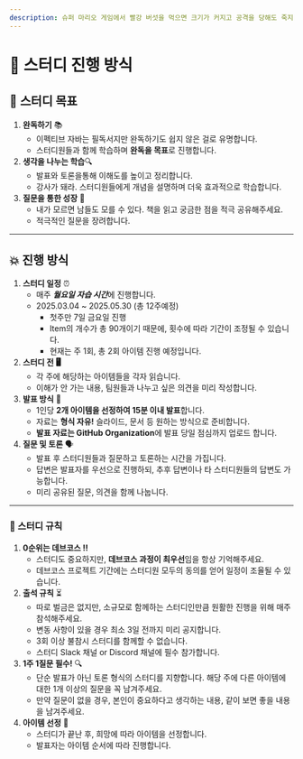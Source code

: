 ```yaml
---
description: 슈퍼 마리오 게임에서 빨강 버섯을 먹으면 크기가 커지고 공격을 당해도 죽지 않습니다. 이 스터디를 통해 다같이 성장했으면 좋겠습니다.
---
```


# 🧩 스터디 진행 방식

## &#x20;📌 스터디 목표

1. **완독하기** 📚
   * 이펙티브 자바는 필독서지만 완독하기도 쉽지 않은 걸로 유명합니다.
   * 스터디원들과 함께 학습하며 **완독을 목표**로 진행합니다.
2. **생각을 나누는 학습**🔍
   * 발표와  토론을통해 이해도를 높이고 정리합니다.
   * 강사가  돼라. 스터디원들에게 개념을 설명하며 더욱 효과적으로 학습합니다.
3. **질문을 통한 성장** 🤔
   * 내가 모르면 남들도 모를 수 있다. 책을 읽고 궁금한 점을 적극 공유해주세요.
   * 적극적인 질문을 장려합니다.



***

## 💥 진행 방식

1. **스터디 일정** ⏰
   * 매주 _**월요일 자습 시간**_&#xC5D0; 진행합니다.
   * 2025.03.04 \~ 2025.05.30 (총  12주예정)
     * 첫주만 7일 금요일 진행
     * Item의 개수가 총 90개이기 때문에, 횟수에 따라 기간이 조정될 수 있습니다.
     * 현재는 주 1회, 총 2회 아이템 진행 예정입니다.
2. **스터디 전 🖥️**
   * 각 주에 해당하는 아이템들을 각자 읽습니다.
   * 이해가 안 가는 내용, 팀원들과 나누고 싶은 의견을 미리 작성합니다.
3. **발표 방식** 📂
   * 1인당 **2개 아이템을 선정하여 15분 이내 발표**합니다.
   * 자료는 **형식 자유!** 슬라이드, 문서 등 원하는 방식으로 준비합니다.
   * **발표 자료는  GitHub Organization**에 발표 당일  점심까지 업로드 합니다.
4. **질문 및 토론** 🗣️
   * 발표 후 스터디원들과 질문하고 토론하는 시간을 가집니다.
   * 답변은 발표자를 우선으로 진행하되, 추후 답변이나 타 스터디원들의 답변도 가능합니다.
   * 미리 공유된 질문, 의견을 함께 나눕니다.



***

### 📜 스터디 규칙

1. **0순위는 데브코스 ‼️**
   * 스터디도 중요하지만, **데브코스 과정이 최우선**임을 항상  기억해주세요.
   * 데브코스 프로젝트 기간에는 스터디원 모두의 동의를 얻어 일정이 조율될 수 있습니다.
2. **출석 규칙** ⏳
   * 따로 벌금은 없지만, 소규모로 함께하는 스터디인만큼 원활한 진행을 위해 매주 참석해주세요.
   * 변동 사항이 있을 경우 최소 3일 전까지 미리 공지합니다.
   * 3회 이상 불참시 스터디를 함께할 수 없습니다.
   * 스터디 Slack 채널 or Discord 채널에 필수 참가합니다.
3. **1주 1질문 필수!** 🔍
   * 단순 발표가 아닌 토론 형식의 스터디를 지향합니다. 해당 주에 다른 아이템에 대한 1개 이상의 질문을 꼭 남겨주세요.
   * 만약 질문이 없을 경우, 본인이 중요하다고 생각하는 내용, 같이 보면 좋을 내용을 남겨주세요.
4. **아이템 선정** 📌
   * 스터디가 끝난 후, 희망에 따라 아이템을 선정합니다.
   * 발표자는 아이템 순서에 따라 진행합니다.

